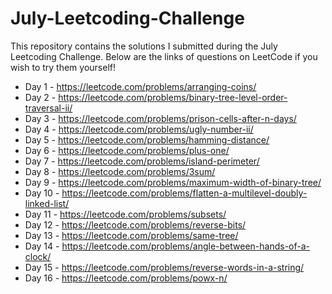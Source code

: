 # July-Leetcoding-Challenge

This repository contains the solutions I submitted during the July Leetcoding Challenge. Below are the links of questions on LeetCode if you wish to try them yourself!

* Day 1 - https://leetcode.com/problems/arranging-coins/
* Day 2 - https://leetcode.com/problems/binary-tree-level-order-traversal-ii/
* Day 3 - https://leetcode.com/problems/prison-cells-after-n-days/
* Day 4 - https://leetcode.com/problems/ugly-number-ii/
* Day 5 - https://leetcode.com/problems/hamming-distance/
* Day 6 - https://leetcode.com/problems/plus-one/
* Day 7 - https://leetcode.com/problems/island-perimeter/
* Day 8 - https://leetcode.com/problems/3sum/
* Day 9 - https://leetcode.com/problems/maximum-width-of-binary-tree/
* Day 10 - https://leetcode.com/problems/flatten-a-multilevel-doubly-linked-list/
* Day 11 - https://leetcode.com/problems/subsets/
* Day 12 - https://leetcode.com/problems/reverse-bits/
* Day 13 - https://leetcode.com/problems/same-tree/
* Day 14 - https://leetcode.com/problems/angle-between-hands-of-a-clock/
* Day 15 - https://leetcode.com/problems/reverse-words-in-a-string/
* Day 16 - https://leetcode.com/problems/powx-n/
